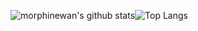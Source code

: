 ![morphinewan's github stats](https://github-readme-stats.vercel.app/api?username=morphinewan&count_private=true&show_icons=true&line_height=40)![Top Langs](https://github-readme-stats.vercel.app/api/top-langs/?username=morphinewan)
